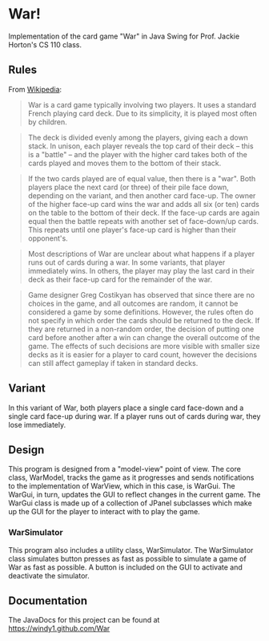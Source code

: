 # War!

Implementation of the card game "War" in Java Swing for Prof. Jackie Horton's CS 110 class.

## Rules

From [Wikipedia](http://en.wikipedia.org/wiki/War_%28card_game%29):

>War is a card game typically involving two players. It uses a standard French playing card deck. Due to its simplicity, it is played most often by children.

>The deck is divided evenly among the players, giving each a down stack. In unison, each player reveals the top card of their deck – this is a "battle" – and the player with the higher card takes both of the cards played and moves them to the bottom of their stack.

>If the two cards played are of equal value, then there is a "war". Both players place the next card (or three) of their pile face down, depending on the variant, and then another card face-up. The owner of the higher face-up card wins the war and adds all six (or ten) cards on the table to the bottom of their deck. If the face-up cards are again equal then the battle repeats with another set of face-down/up cards. This repeats until one player's face-up card is higher than their opponent's.

>Most descriptions of War are unclear about what happens if a player runs out of cards during a war. In some variants, that player immediately wins. In others, the player may play the last card in their deck as their face-up card for the remainder of the war.

>Game designer Greg Costikyan has observed that since there are no choices in the game, and all outcomes are random, it cannot be considered a game by some definitions. However, the rules often do not specify in which order the cards should be returned to the deck. If they are returned in a non-random order, the decision of putting one card before another after a win can change the overall outcome of the game. The effects of such decisions are more visible with smaller size decks as it is easier for a player to card count, however the decisions can still affect gameplay if taken in standard decks.

## Variant

In this variant of War, both players place a single card face-down and a single card face-up during war. If a player runs out of cards during war, they lose immediately.

## Design

This program is designed from a "model-view" point of view. The core class, WarModel, tracks the game as it progresses and sends notifications to the implementation of WarView, which in this case, is WarGui. The WarGui, in turn, updates the GUI to reflect changes in the current game. The WarGui class is made up of a collection of JPanel subclasses which make up the GUI for the player to interact with to play the game.

### WarSimulator

This program also includes a utility class, WarSimulator. The WarSimulator class simulates button presses as fast as possible to simulate a game of War as fast as possible. A button is included on the GUI to activate and deactivate the simulator.

## Documentation

The JavaDocs for this project can be found at https://windy1.github.com/War